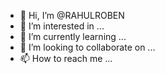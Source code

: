 - 👋 Hi, I’m @RAHULROBEN
- 👀 I’m interested in ...
- 🌱 I’m currently learning ...
- 💞️ I’m looking to collaborate on ...
- 📫 How to reach me ...

<!---
RAHULROBEN/RAHULROBEN is a ✨ special ✨ repository because its `README.md` (this file) appears on your GitHub profile.
You can click the Preview link to take a look at your changes.
--->
